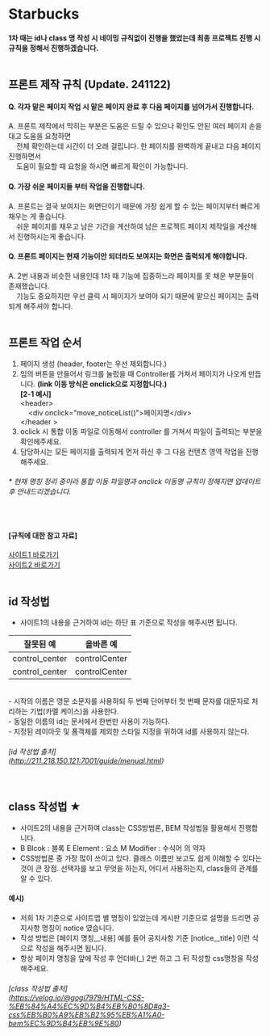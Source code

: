 # Starbucks

#### 1차 때는 id나 class 명 작성 시 네이밍 규칙없이 진행을 했었는데 최종 프로젝트 진행 시 규칙을 정해서 진행하겠습니다.<br/><br/>

## 프론트 제작 규칙 (Update. 241122)<br/>
#### Q. 각자 맡은 페이지 작업 시 맡은 페이지 완료 후 다음 페이지를 넘어가서 진행합니다.<br/>
A. 프론트 제작에서 막히는 부분은 도움은 드릴 수 있으나 확인도 안된 여러 페이지 손을 대고 도움을 요청하면 <br/>
&nbsp;&nbsp;&nbsp;&nbsp;전체 확인하는데 시간이 더 오래 걸립니다. 한 페이지를 완벽하게 끝내고 다음 페이지 진행하면서 <br/>
&nbsp;&nbsp;&nbsp;&nbsp;도움이 필요할 때 요청을 하시면 빠르게 확인이 가능합니다.<br/>
#### Q. 가장 쉬운 페이지들 부터 작업을 진행합니다.<br/>
A. 프론트는 결국 보여지는 화면단이기 때문에 가장 쉽게 할 수 있는 페이지부터 빠르게 채우는 게 좋습니다.<br/>
&nbsp;&nbsp;&nbsp;&nbsp;쉬운 페이지를 채우고 남은 기간을 계산하여 남은 프로젝트 페이지 제작일을 계산해서 진행하시는게 좋습니다.<br/>
#### Q. 프론트 페이지는 현재 기능이안 되더라도 보여지는 화면은 출력되게 해야합니다.<br/>
A. 2번 내용과 비슷한 내용인데 1차 때 기능에 집중하느라 페이지를 못 채운 부분들이 존재했습니다. <br/>
&nbsp;&nbsp;&nbsp;&nbsp;기능도 중요하지만 우선 클릭 시 페이지가 보여야 되기 때문에 맡으신 페이지는 출력되게 해주셔야 합니다.<br/><br/>
   
## 프론트 작업 순서<br/>
1. 페이지 생성 (header, footer는 우선 제외합니다.) <br/>
2. 임의 버튼을 만들어서 링크를 눌렀을 때 Controller를 거쳐서 페이지가 나오게 만듭니다. <b>(link 이동 방식은 onclick으로 지정합니다.)</b> <br/>
<b>[2-1 예시]</b> <br/>
   &lt;header&gt; <br/>
   &nbsp;&nbsp;&nbsp; &lt;div onclick="move_noticeList()"&gt;페이지명&lt;/div&gt; <br/>
   &lt;/header &gt; <br/>
3. oclick 시 통합 이동 파일로 이동해서 controller 를 거쳐서 파일이 출력되는 부분을 확인헤주세요.<br/>
4. 담당하시는 모든 페이지를 출력되게 먼저 하신 후 그 다음 컨텐츠 영역 작업을 진행 해주세요.<br/>

###### * 현재 명칭 정리 중이라 통합 이동 파일명과 onclick 이동명 규칙이 정해지면 업데이트 후 안내드리겠습니다.<br/><br/><br/>

#### [규칙에 대한 참고 자료]
[사이트1 바로가기](http://211.218.150.121:7001/guide/menual.html) <br/>
[사이트2 바로가기](https://velog.io/@gogi7979/HTML-CSS-%EB%84%A4%EC%9D%B4%EB%B0%8D#q3-css%EB%B0%A9%EB%B2%95%EB%A1%A0-bem%EC%9D%B4%EB%9E%80)<br/><br/>

## id 작성법
- 사이트1의 내용을 근거하여 id는 하단 표 기준으로 작성을 해주시면 됩니다.

|잘못된 예|올바른 예|
|------------|------------|
| control_center | controlCenter |
| control_center | controlCenter |
<br/>
- 시작의 이름은 영문 소문자를 사용하되 두 번째 단어부터 첫 번째 문자를 대문자로 처리하는 기법(카멜 케이스)을 사용한다.<br/>
- 동일한 이름의 id는 문서에서 한번만 사용이 가능하다.<br/>
- 지정된 레이아웃 및 폼객체를 제외한 스타일 지정을 위하여 id를 사용하지 않는다.<br/>

###### [id 작성법 출처] <br/> (http://211.218.150.121:7001/guide/menual.html)<br/><br/><br/>

## class 작성법 ★<br/>
- 사이트2의 내용을 근거하여 class는 CSS방법론, BEM 작성법을 활용해서 진행합니다. <br/>
- B Blcok : 블록 E Element : 요소 M Modifier : 수식어 의 약자 <br/>
- CSS방법론 중 가장 많이 쓰이고 있다. 클래스 이름만 보고도 쉽게 이해할 수 있다는 것이 큰 장점. 선택자를 보고 무엇을 하는지, 어디서 사용하는지, class들의 관계를 알 수 있다. <br/>

#### 예시) 
- 저희 1차 기준으로 사이트맵 별 명칭이 있었는데 게시판 기준으로 설명을 드리면 공지사항 명칭이 notice 였습니다. <br/>
- 작성 방법은 [페이지 명칭__내용] 예를 들어 공지사항 기준 [notice__title] 이런 식으로 작성을 해주시면 됩니다. <br/>
- 항상 페이지 명칭을 앞에 작성 후 언더바(_) 2번 하고 그 뒤 작성할 css명창을 작성해주세요. <br/>

###### [class 작성법 출처] <br/> (https://velog.io/@gogi7979/HTML-CSS-%EB%84%A4%EC%9D%B4%EB%B0%8D#q3-css%EB%B0%A9%EB%B2%95%EB%A1%A0-bem%EC%9D%B4%EB%9E%80)
